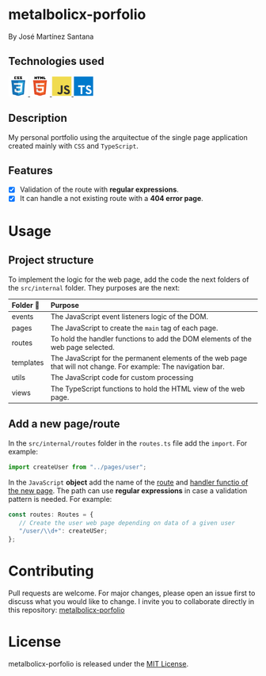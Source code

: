 # metalbolicx-porfolio

By José Martínez Santana

## Technologies used

<p align="left"> <a href="https://www.w3schools.com/css/" target="_blank" rel="noreferrer"> <img src="https://raw.githubusercontent.com/devicons/devicon/master/icons/css3/css3-original-wordmark.svg" alt="css3" width="40" height="40"/> </a> <a href="https://www.w3.org/html/" target="_blank" rel="noreferrer"> <img src="https://raw.githubusercontent.com/devicons/devicon/master/icons/html5/html5-original-wordmark.svg" alt="html5" width="40" height="40"/> </a> <a href="https://developer.mozilla.org/en-US/docs/Web/JavaScript" target="_blank" rel="noreferrer"> <img src="https://raw.githubusercontent.com/devicons/devicon/master/icons/javascript/javascript-original.svg" alt="javascript" width="40" height="40"/> </a> <a href="https://www.typescriptlang.org/" target="_blank" rel="noreferrer"> <img src="https://raw.githubusercontent.com/devicons/devicon/master/icons/typescript/typescript-original.svg" alt="typescript" width="40" height="40"/> </a> </p>

## Description

My personal portfolio using the arquitectue of the single page application created mainly with `CSS` and `TypeScript`.

## Features

- [x] Validation of the route with **regular expressions**.
- [x] It can handle a not existing route with a **404 error page**.

# Usage

## Project structure

To implement the logic for the web page, add the code the next folders of the `src/internal` folder. They purposes are the next:

|Folder 📁|Purpose|
|:---|:---|
|events|The JavaScript event listeners logic of the DOM.|
|pages|The JavaScript to create the `main` tag of each page.|
|routes|To hold the handler functions to add the DOM elements of the web page selected.|
|templates|The JavaScript for the permanent elements of the web page that will not change. For example: The navigation bar.|
|utils|The JavaScript code for custom processing|
|views|The TypeScript functions to hold the HTML view of the web page.|

## Add a new page/route

In the `src/internal/routes` folder in the `routes.ts` file add the `import`. For example:

```TypeScript
import createUser from "../pages/user";
```

 In the `JavaScript` **object** add the name of the <ins>route</ins> and <ins>handler functio of the new page</ins>. The path can use **regular expressions** in case a validation pattern is needed. For example:

 ```TypeScript
const routes: Routes = {
    // Create the user web page depending on data of a given user
    "/user/\\d+": createUSer;
};
 ```

# Contributing

Pull requests are welcome. For major changes, please open an issue first to discuss what you would like to change. I invite you to collaborate directly in this repository: [metalbolicx-porfolio](https://github.com/MetalbolicX/metalbolicx-porfolio)

# License

metalbolicx-porfolio is released under the [MIT License](https://opensource.org/licenses/MIT).